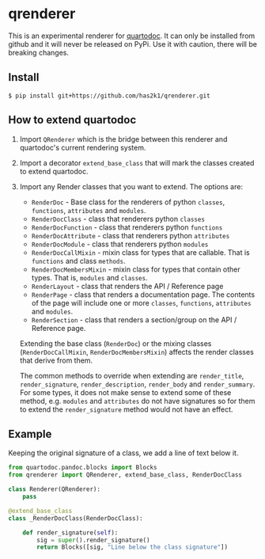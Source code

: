 # qrenderer

This is an experimental renderer for [quartodoc](https://github.com/machow/quartodoc).
It can only be installed from github and it will never be released on PyPi. Use it with caution, there will be breaking changes.

## Install

```console
$ pip install git+https://github.com/has2k1/qrenderer.git
```


## How to extend quartodoc

1. Import `QRenderer` which is the bridge between this renderer and
   quartodoc's current rendering system.

2. Import a decorator `extend_base_class` that will mark the classes
   created to extend quartodoc.

3. Import any Render classes that you want to extend. The options are:

   - `RenderDoc` - Base class for the renderers of python `classes`, `functions`,
     `attributes` and `modules`.
   - `RenderDocClass` - class that renderers python `classes`
   - `RenderDocFunction` - class that renderers python `functions`
   - `RenderDocAttribute` - class that renderers python `attributes`
   - `RenderDocModule` - class that renderers python `modules`
   - `RenderDocCallMixin` - mixin class for types that are callable. That is
     `functions` and class `methods`.
   - `RenderDocMembersMixin` - mixin class for types that contain other types.
     That is, `modules` and `classes`.
   - `RenderLayout` - class that renders the API / Reference page
   - `RenderPage` - class that renders a documentation page. The contents of the
     page will include one or more `classes`, `functions`, `attributes` and
     `modules`.
   - `RenderSection` - class that renders a section/group on the API / Reference
     page.

   Extending the base class (`RenderDoc`) or the mixing classes
   (`RenderDocCallMixin`, `RenderDocMembersMixin`) affects the render classes
   that derive from them.

   The common methods to override when extending are `render_title`, `render_signature`,
   `render_description`, `render_body` and `render_summary`. For some types, it does not make sense
   to extend some of these method, e.g. `modules` and `attributes` do not have signatures
   so for them to extend the `render_signature` method would not have an effect.

## Example

Keeping the original signature of a class, we add a line of text below it.

```python
from quartodoc.pandoc.blocks import Blocks
from qrenderer import QRenderer, extend_base_class, RenderDocClass

class Renderer(QRenderer):
    pass

@extend_base_class
class _RenderDocClass(RenderDocClass):

    def render_signature(self):
        sig = super().render_signature()
        return Blocks([sig, "Line below the class signature"])
```
